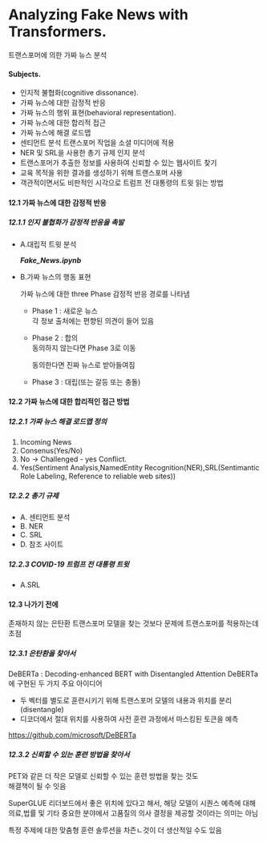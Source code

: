 # Analyzing Fake News with Transformers.    
트랜스포머에 의한 가짜 뉴스 분석    


#### Subjects.    

- 인지적 불협화(cognitive dissonance).   
- 가짜 뉴스에 대한 감정적 반응   
- 가짜 뉴스의 행위 표현(behavioral representation).  
- 가짜 뉴스에 대한 합리적 접근
- 가짜 뉴스에 해결 로드맵
- 센티먼트 분석 트랜스포머 작업을 소셜 미디어에 적용
- NER 및 SRL을 사용한 총기 규제 인지 분석   
- 트랜스포머가 추출한 정보를 사용하여 신뢰할 수 있는 웹사이트 찾기   
- 교육 목적을 위한 결과를 생성하기 위해 트랜스포머 사용   
- 객관적이면서도 비판적인 시각으로 트럼프 전 대통령의 트윗 읽는 방법     

#### 12.1 가짜 뉴스에 대한 감정적 반응     


##### 12.1.1 인지 불협화가 감정적 반응을 촉발    


- A.대립적 트윗 분석    
  
  ***Fake_News.ipynb***


- B.가짜 뉴스의 행동 표현   
  
  가짜 뉴스에 대한 three Phase 감정적 반응 경로를 나타냄   

  - Phase 1 : 새로운 뉴스   
  각 정보 출처에는 편향된 의견이 들어 있음   

  - Phase 2 : 합의     
    동의하지 않는다면 Phase 3로 이동   

    동의한다면 진짜 뉴스로 받아들여짐   

  - Phase 3 : 대립(또는 갈등 또는 충돌)    



#### 12.2 가짜 뉴스에 대한 합리적인 접근 방법    


##### 12.2.1 가짜 뉴스 해결 로드맵 정의


1. Incoming News
2. Consenus(Yes/No)
3. No -> Challenged - yes Conflict.  
4. Yes(Sentiment Analysis,NamedEntity Recognition(NER),SRL(Sentimantic Role Labeling, Reference to reliable web sites))



##### 12.2.2 총기 규제


- A. 센티먼트 분석   
- B. NER
- C. SRL
- D. 참조 사이트


##### 12.2.3 COVID-19 트럼프 전 대통령 트윗    


- A.SRL

#### 12.3 나가기 전에   
존재하지 않는 은탄환 트랜스포머 모델을 찾는 것보다 문제에 트랜스포머를 적용하는데 초점    


##### 12.3.1 은탄환을 찾아서   

DeBERTa : Decoding-enhanced BERT with Disentangled Attention
DeBERTa에 구현된 두 가지 주요 아이디어   
- 두 벡터를 별도로 훈련시키기 위해 트랜스포머 모델의 내용과 위치를 분리(disentangle)
- 디코더에서 절대 위치를 사용하여 사전 훈련 과정에서 마스킹된 토큰을 예측   
  
https://github.com/microsoft/DeBERTa




##### 12.3.2 신뢰할 수 있는 훈련 방법을 찾아서    

PET와 같은 더 작은 모델로 신뢰할 수 있는 훈련 방법을 찾는 것도    
해결책이 될 수 잇음

SuperGLUE 리더보드에서 좋은 위치에 있다고 해서, 해당 모델이  시퀀스 예측에 대해  
의료,법률 및 기타 중요한 분야에서 고품질의 의사 결정을 제공할 것이라는 의미는 아님   


특정 주제에 대한 맞춤형 훈련 솔루션을 차즌ㄴ것이 더 생산적일 수도 있음    

